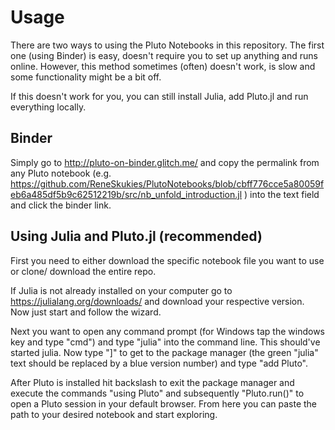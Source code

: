 # Usage
There are two ways to using the Pluto Notebooks in this repository.
The first one (using Binder) is easy, doesn't require you to set up anything and runs online. However, this method sometimes (often) doesn't work, is slow and some functionality might be a bit off.

If this doesn't work for you, you can still install Julia, add Pluto.jl and run everything locally.

## Binder
Simply go to http://pluto-on-binder.glitch.me/ and copy the permalink from any Pluto notebook (e.g. https://github.com/ReneSkukies/PlutoNotebooks/blob/cbff776cce5a80059feb6a485df5b9c62512219b/src/nb_unfold_introduction.jl ) into the text field and click the binder link.

## Using Julia and Pluto.jl (recommended)
First you need to either download the specific notebook file you want to use or clone/ download the entire repo.

If Julia is not already installed on your computer go to https://julialang.org/downloads/ and download your respective version. Now just start and follow the wizard.

Next you want to open any command prompt (for Windows tap the windows key and type "cmd") and type "julia" into the command line. This should've started julia. Now type "]" to get to the package manager (the green "julia" text should be replaced by a blue version number) and type "add Pluto".

After Pluto is installed hit backslash to exit the package manager and execute the commands "using Pluto" and subsequently "Pluto.run()" to open a Pluto session in your default browser. From here you can paste the path to your desired notebook and start exploring.
